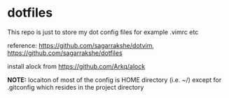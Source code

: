 dotfiles
========
This repo is just to store my dot config files for example .vimrc etc

reference: https://github.com/sagarrakshe/dotvim, https://github.com/sagarrakshe/dotfiles

install alock from https://github.com/Arkq/alock

**NOTE:** locaiton of most of the config is HOME directory (i.e. ~/) except for .gitconfig which resides in the project directory

